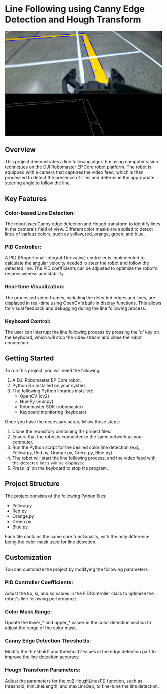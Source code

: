 <h1> Line Following using Canny Edge Detection and Hough Transform </h1>

![showcase](showcase.png)

<h2> Overview </h2>
This project demonstrates a line following algorithm using computer vision techniques on the DJI Robomaster EP Core robot platform. The robot is equipped with a camera that captures the video feed, which is then processed to detect the presence of lines and determine the appropriate steering angle to follow the line.

<h2> Key Features </h2>

<h3> Color-based Line Detection: </h2>
The robot uses Canny edge detection and Hough transform to identify lines in the camera's field of view. Different color masks are applied to detect lines of various colors, such as yellow, red, orange, green, and blue.

<h3> PID Controller: </h3>
A PID (Proportional-Integral-Derivative) controller is implemented to calculate the angular velocity needed to steer the robot and follow the detected line. The PID coefficients can be adjusted to optimize the robot's responsiveness and stability.

<h3> Real-time Visualization: </h3>
The processed video frames, including the detected edges and lines, are displayed in real-time using OpenCV's built-in display functions. This allows for visual feedback and debugging during the line following process.

<h3> Keyboard Control: </h3>
The user can interrupt the line following process by pressing the 'q' key on the keyboard, which will stop the video stream and close the robot connection.

<h2> Getting Started </h2>
To run this project, you will need the following:

1. A DJI Robomaster EP Core robot.
2. Python 3.x installed on your system.
3. The following Python libraries installed:
    - OpenCV (cv2)
    - NumPy (numpy)
    - Robomaster SDK (robomaster)
    - Keyboard monitoring (keyboard)

Once you have the necessary setup, follow these steps:

1. Clone the repository containing the project files.
2. Ensure that the robot is connected to the same network as your computer.
3. Run the Python script for the desired color line detection (e.g., Yellow.py, Red.py, Orange.py, Green.py, Blue.py).
4. The robot will start the line following process, and the video feed with the detected lines will be displayed.
5. Press 'q' on the keyboard to stop the program.

<h2> Project Structure </h2>
The project consists of the following Python files:

- Yellow.py
- Red.py
- Orange.py
- Green.py
- Blue.py

Each file contains the same core functionality, with the only difference being the color mask used for line detection.

<h2> Customization </h2>
You can customize the project by modifying the following parameters:

<h3> PID Controller Coefficients: </h3>
Adjust the kp, ki, and kd values in the PIDController class to optimize the robot's line following performance.

<h3> Color Mask Range: </h3>
Update the lower_* and upper_* values in the color detection section to adjust the range of the color mask.

<h3> Canny Edge Detection Thresholds: </h3>
Modify the threshold1 and threshold2 values in the edge detection part to improve the line detection accuracy.

<h3> Hough Transform Parameters: </h3>
Adjust the parameters for the cv2.HoughLinesP() function, such as threshold, minLineLength, and maxLineGap, to fine-tune the line detection.